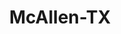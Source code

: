 ---
title: McAllen-TX
slug: mcallen-tx
f_state:
- cms/state/texas.md
f_locations:
- cms/payday-loan/ace-cash-america-900.md
- cms/payday-loan/b-w-finance-co-5056.md
- cms/payday-loan/cash-go-6151.md
- cms/payday-loan/cash-go-6167.md
- cms/payday-loan/cash-america-pawn---area-office-6690.md
- cms/payday-loan/cash-n-go-limited-8013.md
- cms/payday-loan/cash-n-go-9040.md
- cms/payday-loan/check-go-9969.md
- cms/payday-loan/check-rite-of-corpus-christi-14021.md
- cms/payday-loan/city-check-cashing-15031.md
- cms/payday-loan/easy-check-cashing-16533.md
- cms/payday-loan/service-exchange-26333.md
- cms/payday-loan/service-exchange-26334.md
- cms/payday-loan/valley-i-p-llc-28480.md
- cms/payday-loan/vector-check-cashed-28538.md
updated-on: '2024-05-30T13:41:28.615Z'
created-on: '2024-05-30T13:41:28.615Z'
published-on: '2024-05-30T13:54:32.469Z'
f_city: McAllen
layout: '[city].html'
tags: city
---